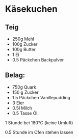 # Käsekuchen

## Teig

* 250g Mehl
* 100g Zucker
* 100g Butter
* 1 Ei
* 0.5 Päckchen Backpulver

## Belag:

* 750g Quark
* 150 g Zucker
* 1.5 Päckchen Vanillepudding
* 3 Eier
* 0.5l Milch
* 0.5 Tasse Öl.

1 Stunde bei 180°C (keine Umluft)

0.5 Stunde im Ofen stehen lassen